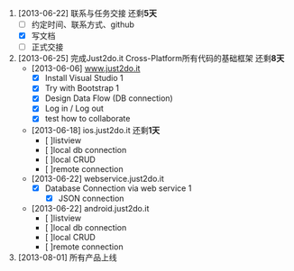 1. [2013-06-22] 联系与任务交接 还剩**5天**
	- [ ] 约定时间、联系方式、github
	- [x] 写文档
	- [ ] 正式交接
2. [2013-06-25] 完成Just2do.it Cross-Platform所有代码的基础框架 还剩**8天**
	- [2013-06-06] www.just2do.it
		- [x] Install Visual Studio 1
		- [x] Try with Bootstrap 1
		- [x] Design Data Flow (DB connection)
		- [x] Log in / Log out
		- [x] test how to collaborate
	- [2013-06-18] ios.just2do.it	 还剩**1天**
		- [ ]listview 
		- [ ]local db connection
		- [ ]local CRUD
		- [ ]remote connection
	- [2013-06-22] webservice.just2do.it 
		- [x] Database Connection via web service 1
		     - [x] JSON connection
	- [2013-06-22] android.just2do.it
		- [ ]listview 
		- [ ]local db connection
		- [ ]local CRUD
		- [ ]remote connection
3. [2013-08-01] 所有产品上线